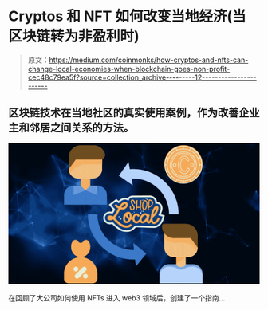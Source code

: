 # Cryptos 和 NFT 如何改变当地经济(当区块链转为非盈利时)

> 原文：<https://medium.com/coinmonks/how-cryptos-and-nfts-can-change-local-economies-when-blockchain-goes-non-profit-cec48c79ea5f?source=collection_archive---------12----------------------->

## 区块链技术在当地社区的真实使用案例，作为改善企业主和邻居之间关系的方法。

![](img/34cd8c6b03997258091377bac3870fbe.png)

在回顾了大公司如何使用 NFTs 进入 web3 领域后，创建了一个指南…